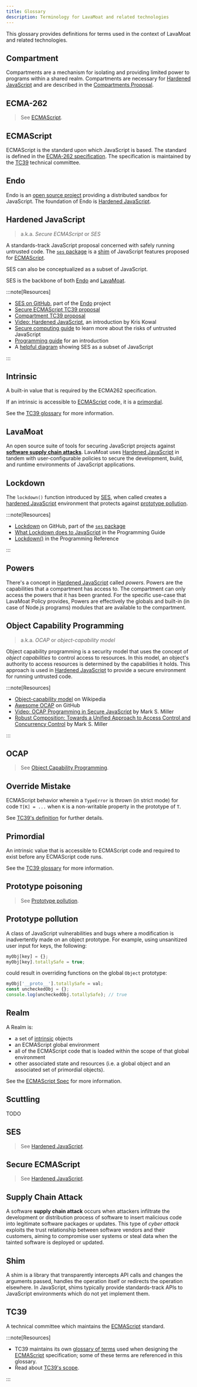 ```yaml
---
title: Glossary
description: Terminology for LavaMoat and related technologies
---
```


This glossary provides definitions for terms used in the context of LavaMoat and related technologies.

## Compartment

Compartments are a mechanism for isolating and providing limited power to programs within a shared realm. Compartments are necessary for [Hardened JavaScript][] and are described in the [Compartments Proposal][compartments-proposal-ext].

## ECMA-262

> See [ECMAScript][].

## ECMAScript

ECMAScript is the standard upon which JavaScript is based. The standard is defined in the [ECMA-262 specification][ecma-262-ext]. The specification is maintained by the [TC39][] technical committee.

## Endo

Endo is an [open source project][endo-ext] providing a distributed sandbox for JavaScript. The foundation of Endo is [Hardened JavaScript][].

## Hardened JavaScript

> a.k.a. _Secure ECMAScript_ or _SES_

A standards-track JavaScript proposal concerned with safely running untrusted code. The [`ses` package][ses-ext] is a [shim][] of JavaScript features proposed for [ECMAScript][].

SES can also be conceptualized as a subset of JavaScript.

SES is the backbone of both [Endo][] and [LavaMoat][].

:::note[Resources]

- [SES on GitHub][ses-ext], part of the [Endo][] project
- [Secure ECMAScript TC39 proposal][ses-proposal]
- [Compartment TC39 proposal][compartments-proposal]
- [Video: Hardened JavaScript][hardened-js-video-ext], an introduction by Kris Kowal
- [Secure computing guide][ses-secure-ext] to learn more about the risks of untrusted JavaScript
- [Programming guide][ses-programming-ext] for an introduction
- A [helpful diagram][ses-diagram-ext] showing SES as a subset of JavaScript

:::

## Intrinsic

A built-in value that is required by the ECMA262 specification.

If an intrinsic is accessible to [ECMAScript][] code, it is a [primordial][].

See the [TC39 glossary][tc39-glossary-intrinsic-ext] for more information.

## LavaMoat

An open source suite of tools for securing JavaScript projects against [**software supply chain attacks**][supply chain attack]. LavaMoat uses [Hardened JavaScript][] in tandem with user-configurable policies to secure the development, build, and runtime environments of JavaScript applications.

## Lockdown

The `lockdown()` function introduced by [SES][], when called creates a [hardened JavaScript][] environment that protects against [prototype pollution][].

:::note[Resources]

- [Lockdown](https://github.com/endojs/endo/tree/master/packages/ses#lockdown) on GitHub, part of the [`ses` package][ses-ext]
- [What Lockdown does to JavaScript](https://github.com/endojs/endo/blob/master/packages/ses/docs/guide.md#what-lockdown-does-to-javascript) in the Programming Guide
- [Lockdown()](https://github.com/endojs/endo/blob/master/packages/ses/docs/reference.md#lockdown) in the Programming Reference

:::

## Powers

There's a concept in [Hardened JavaScript][] called _powers_. Powers are the capabilities that a compartment has access to. The compartment can only access the powers that it has been granted. For the specific use-case that LavaMoat Policy provides, Powers are effectively the globals and built-in (in case of Node.js programs) modules that are available to the compartment.

## Object Capability Programming

> a.k.a. _OCAP_ or _object-capability model_

Object capability programming is a security model that uses the concept of _object capabilities_ to control access to resources. In this model, an object's authority to access resources is determined by the capabilities it holds. This approach is used in [Hardened JavaScript][] to provide a secure environment for running untrusted code.

:::note[Resources]

- [Object-capability model][ocap-wiki-ext] on Wikipedia
- [Awesome OCAP][ocap-awesome-ext] on GitHub
- [Video: OCAP Programming in Secure JavaScript][ocap-video-ext] by Mark S. Miller
- [Robust Composition: Towards a Unified Approach to Access Control and Concurrency Control][ocap-thesis-ext] by Mark S. Miller

:::

## OCAP

> See [Object Capability Programming][object-capability-programming].

## Override Mistake

ECMAScript behavior wherein a `TypeError` is thrown (in strict mode) for code `T[K] = ...` when `K` is a non-writable property in the prototype of `T`.

See [TC39's definition][tc39-glossary-override-mistake-ext] for further details.

## Primordial

An intrinsic value that is accessible to ECMAScript code and required to exist before any ECMAScript code runs.

See the [TC39 glossary][tc39-glossary-primordial-ext] for more information.

## Prototype poisoning

> See [Prototype pollution][].

## Prototype pollution

A class of JavaScript vulnerabilities and bugs where a modification is inadvertently made on an object prototype. For example, using unsanitized user input for keys, the following:

```js
myObj[key] = {};
myObj[key].totallySafe = true;
```

could result in overriding functions on the global `Object` prototype:

```js
myObj['__proto__'].totallySafe = val;
const uncheckedObj = {};
console.log(uncheckedObj.totallySafe); // true
```

## Realm

A Realm is:

- a set of [intrinsic][] objects
- an ECMAScript global environment
- all of the ECMAScript code that is loaded within the scope of that global environment
- other associated state and resources (i.e. a global object and an associated set of primordial objects).

See the [ECMAScript Spec][ecma-262-realms-ext] for more information.

## Scuttling

TODO

## SES

> See [Hardened JavaScript][].

## Secure ECMAScript

> See [Hardened JavaScript][].

## Supply Chain Attack

A software **supply chain attack** occurs when attackers infiltrate the development or distribution process of software to insert malicious code into legitimate software packages or updates. This type of _cyber attack_ exploits the trust relationship between software vendors and their customers, aiming to compromise user systems or steal data when the tainted software is deployed or updated.

## Shim

A shim is a library that transparently intercepts API calls and changes the arguments passed, handles the operation itself or redirects the operation elsewhere. In JavaScript, shims typically provide standards-track APIs to JavaScript environments which do not yet implement them.

## TC39

A technical committee which maintains the [ECMAScript][] standard.

:::note[Resources]

- TC39 maintains its own [glossary of terms][tc39-glossary-ext] used when designing the [ECMAScript][] specification; some of these terms are referenced in this glossary.
- Read about [TC39's scope][tc39-ext].

:::

[compartments-proposal-ext]: https://github.com/tc39/proposal-compartments
[ecma-262-ext]: https://ecma-international.org/publications-and-standards/standards/ecma-262
[ecma-262-realms-ext]: https://tc39.es/ecma262/#sec-code-realms
[ecmascript]: #ecmascript
[endo-ext]: https://github.com/endojs/endo#readme
[endo]: #endo
[hardened javascript]: #hardened-javascript
[hardened-js-video-ext]: https://youtu.be/RZ7bBIU8DRc
[intrinsic]: #intrinsic
[lavamoat]: #lavamoat
[object-capability-programming]: #object-capability-programming
[ocap-awesome-ext]: https://github.com/dckc/awesome-ocap#readme
[ocap-thesis-ext]: http://erights.org/talks/thesis/
[ocap-video-ext]: https://youtu.be/YcWXqHPui_w
[ocap-wiki-ext]: https://en.wikipedia.org/wiki/Object-capability_model
[primordial]: #primordial
[prototype pollution]: #prototype-pollution
[ses]: #ses
[ses-diagram-ext]: https://github.com/endojs/Jessie/blob/main/README.md#subsetting-ecmascript
[ses-ext]: https://github.com/endojs/endo/tree/master/packages/ses#readme
[ses-programming-ext]: https://github.com/endojs/endo/blob/master/packages/ses/docs/guide.md
[ses-secure-ext]: https://github.com/endojs/endo/blob/master/packages/ses/docs/secure-coding-guide.md
[shim]: #shim
[supply chain attack]: #supply-chain-attack
[tc39-ext]: https://ecma-international.org/technical-committees/tc39/
[tc39-glossary-ext]: https://ecma-international.org/publications-and-standards/standards/ecma-262
[tc39-glossary-intrinsic-ext]: https://ecma-international.org/publications-and-standards/standards/ecma-262#intrinsic
[tc39-glossary-override-mistake-ext]: https://ecma-international.org/publications-and-standards/standards/ecma-262#override-mistake
[tc39-glossary-primordial-ext]: https://ecma-international.org/publications-and-standards/standards/ecma-262#primordial
[tc39]: #tc39
[ses-proposal]: https://github.com/tc39/proposal-ses
[compartments-proposal]: https://github.com/tc39/proposal-compartments
